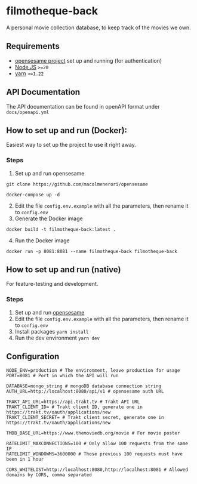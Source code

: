 # filmotheque-back

A personal movie collection database, to keep track of the movies we own.

## Requirements

- [opensesame project](https://github.com/macolmenerori/opensesame) set up and running (for authentication)
- [Node JS](https://nodejs.org/en) `>=20`
- [yarn](https://yarnpkg.com/getting-started/install) `>=1.22`

## API Documentation

The API documentation can be found in openAPI format under `docs/openapi.yml`

## How to set up and run (Docker):

Easiest way to set up the project to use it right away.

### Steps

1. Set up and run opensesame

```
git clone https://github.com/macolmenerori/opensesame

docker-compose up -d
```

2. Edit the file `config.env.example` with all the parameters, then rename it to `config.env`
3. Generate the Docker image

```
docker build -t filmotheque-back:latest .
```

4. Run the Docker image

```
docker run -p 8081:8081 --name filmotheque-back filmotheque-back
```

## How to set up and run (native)

For feature-testing and development.

### Steps

1. Set up and run [opensesame](https://github.com/macolmenerori/opensesame)
2. Edit the file `config.env.example` with all the parameters, then rename it to `config.env`
3. Install packages `yarn install`
4. Run the dev environment `yarn dev`

## Configuration

```
NODE_ENV=production # The environment, leave production for usage
PORT=8081 # Port in which the API will run

DATABASE=mongo_string # mongoDB database connection string
AUTH_URL=http://localhost:8080/api/v1 # opensesame auth URL

TRAKT_API_URL=https://api.trakt.tv # Trakt API URL
TRAKT_CLIENT_ID= # Trakt client ID, generate one in https://trakt.tv/oauth/applications/new
TRAKT_CLIENT_SECRET= # Trakt client secret, generate one in https://trakt.tv/oauth/applications/new

TMDB_BASE_URL=https://www.themoviedb.org/movie # For movie poster

RATELIMIT_MAXCONNECTIONS=100 # Only allow 100 requests from the same IP
RATELIMIT_WINDOWMS=3600000 # Those previous 100 requests must have been in 1 hour

CORS_WHITELIST=http://localhost:8080,http://localhost:8081 # Allowed domains by CORS, comma separated
```
